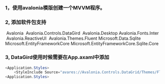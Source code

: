 ### 1，使用avalonia模版创建一个MVVM程序。
### 2, 添加软件包支持
​    Avalonia
​    Avalonia.Controls.DataGird
​    Avalonia.Desktop
​    Avalonia.Fonts.Inter
​    Avalonia.ReactiveUI
​    Avalonia.Themes.Fluent
​    Microsoft.Data.Sqlite
​    Microsoft.EntityFrameworkCore
​    Microsoft.EntityFrameworkCore.Sqlite.Core

### 3, DataGird使用时候需要在App.axaml中添加

```c#
<Application.Styles>
    <StyleInclude Source="avares://Avalonia.Controls.DataGrid/Themes/Fluent.xaml" />
<Application.Styles>
```